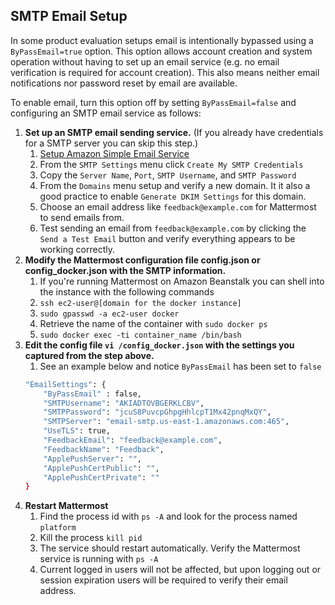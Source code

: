 
## SMTP Email Setup

In some product evaluation setups email is intentionally bypassed using a `ByPassEmail=true` option. This option allows account creation and system operation without having to set up an email service (e.g. no email verification is required for account creation). This also means neither email notifications nor password reset by email are available.

To enable email, turn this option off by setting `ByPassEmail=false` and configuring an SMTP email service as follows: 

1.  **Set up an SMTP email sending service.** (If you already have credentials for a SMTP server you can skip this step.)
	1. [Setup Amazon Simple Email Service](https://console.aws.amazon.com/ses)
	2. From the `SMTP Settings` menu click `Create My SMTP Credentials`
	3. Copy the `Server Name`, `Port`, `SMTP Username`, and `SMTP Password`
	4. From the `Domains` menu setup and verify a new domain. It it also a good practice to enable `Generate DKIM Settings` for this domain.
	5. Choose an email address like `feedback@example.com` for Mattermost to send emails from.
	6. Test sending an email from `feedback@example.com` by clicking the `Send a Test Email` button and verify everything appears to be working correctly.
2.  **Modify the Mattermost configuration file config.json or config_docker.json with the SMTP information.**
	1. If you're running Mattermost on Amazon Beanstalk you can shell into the instance with the following commands
	2. `ssh ec2-user@[domain for the docker instance]`
	3. `sudo gpasswd -a ec2-user docker`
	4. Retrieve the name of the container with `sudo docker ps`
	5. `sudo docker exec -ti container_name /bin/bash`
3.  **Edit the config file `vi /config_docker.json` with the settings you captured from the step above.**
	1.  See an example below and notice `ByPassEmail` has been set to `false`
	``` bash
	"EmailSettings": { 
		"ByPassEmail" : false, 
		"SMTPUsername": "AKIADTOVBGERKLCBV", 
		"SMTPPassword": "jcuS8PuvcpGhpgHhlcpT1Mx42pnqMxQY", 
		"SMTPServer": "email-smtp.us-east-1.amazonaws.com:465", 
		"UseTLS": true, 
		"FeedbackEmail": "feedback@example.com", 
		"FeedbackName": "Feedback", 
		"ApplePushServer": "", 
		"ApplePushCertPublic": "", 
		"ApplePushCertPrivate": ""
	}
	```
4.  **Restart Mattermost**
	1. Find the process id with `ps -A` and look for the process named `platform`
	2. Kill the process `kill pid`
	3. The service should restart automatically. Verify the Mattermost service is running with `ps -A`
	4. Current logged in users will not be affected, but upon logging out or session expiration users will be required to verify their email address.
